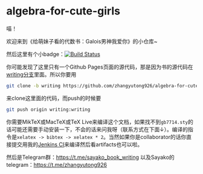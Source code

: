 # algebra-for-cute-girls
喵！

欢迎来到《给萌妹子看的代数书：Galois男神我爱你》的小仓库~

然后这里有个小badge：[![Build Status](http://139.9.34.28:8080/buildStatus/icon?job=algebra-for-cute-girls)](http://139.9.34.28:8080/job/algebra-for-cute-girls/)

你可能发现了这里只有一个Github Pages页面的源代码，那是因为书的源代码在[writing分支](https://github.com/zhangyutong926/algebra-for-cute-girls/tree/writing)里面。所以你要用
```bash
git clone -b writing https://github.com/zhangyutong926/algebra-for-cute-girls.git
```
来clone这里面的代码，而push的时候要
```bash
git push origin writing:writing
```

你需要MikTeX或MacTeX或TeX Live来编译这个文档，如果找不到`gb7714.sty`的话可能还需要手动安装一下，不会的话来问我呀（联系方式在下面↓）。编译的指令是`xelatex -> bibtex -> xelatex * 2`。当然如果你是collaborator的话你直接提交用我的[Jenkins CI](http://vps.sayako.blog:8080/)来编译然后看artifacts也可以啦。

然后是Telegram群：https://t.me/sayako_book_writing
以及Sayako的telegram：https://t.me/zhangyutong926
